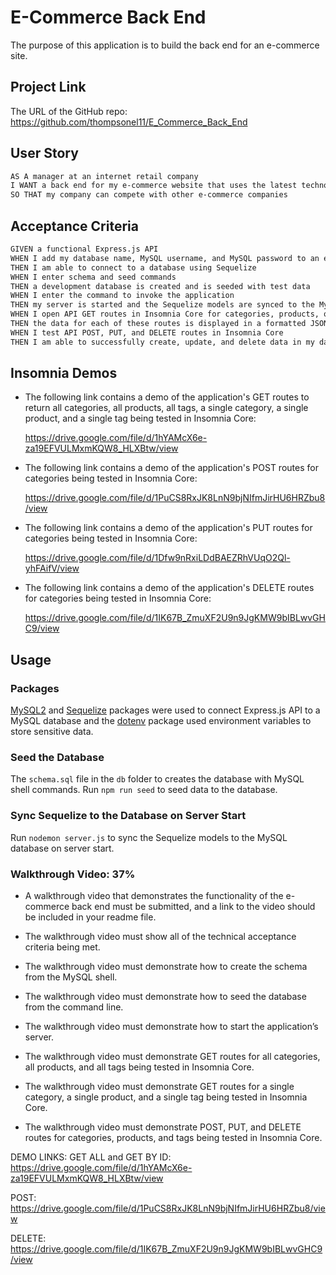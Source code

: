 # E-Commerce Back End

The purpose of this application is to build the back end for an e-commerce site.

## Project Link

The URL of the GitHub repo: https://github.com/thompsonel11/E_Commerce_Back_End

## User Story

```md
AS A manager at an internet retail company
I WANT a back end for my e-commerce website that uses the latest technologies
SO THAT my company can compete with other e-commerce companies
```

## Acceptance Criteria

```md
GIVEN a functional Express.js API
WHEN I add my database name, MySQL username, and MySQL password to an environment variable file
THEN I am able to connect to a database using Sequelize
WHEN I enter schema and seed commands
THEN a development database is created and is seeded with test data
WHEN I enter the command to invoke the application
THEN my server is started and the Sequelize models are synced to the MySQL database
WHEN I open API GET routes in Insomnia Core for categories, products, or tags
THEN the data for each of these routes is displayed in a formatted JSON
WHEN I test API POST, PUT, and DELETE routes in Insomnia Core
THEN I am able to successfully create, update, and delete data in my database
```

## Insomnia Demos

* The following link contains a demo of the application's GET routes to return all categories, all products, all tags, a single category, a single product, and a single tag being tested in Insomnia Core:

    https://drive.google.com/file/d/1hYAMcX6e-za19EFVULMxmKQW8_HLXBtw/view


* The following link contains a demo of the application's POST routes for categories being tested in Insomnia Core:

    https://drive.google.com/file/d/1PuCS8RxJK8LnN9bjNIfmJirHU6HRZbu8/view


* The following link contains a demo of the application's PUT routes for categories being tested in Insomnia Core:

  https://drive.google.com/file/d/1Dfw9nRxiLDdBAEZRhVUqO2Ql-yhFAifV/view


* The following link contains a demo of the application's DELETE routes for categories being tested in Insomnia Core:

    https://drive.google.com/file/d/1IK67B_ZmuXF2U9n9JgKMW9bIBLwvGHC9/view


## Usage

### Packages 

[MySQL2](https://www.npmjs.com/package/mysql2) and [Sequelize](https://www.npmjs.com/package/sequelize) packages were used to connect Express.js API to a MySQL database and the [dotenv](https://www.npmjs.com/package/dotenv) package used environment variables to store sensitive data.


### Seed the Database

The `schema.sql` file in the `db` folder to creates the database with MySQL shell commands. Run `npm run seed` to seed data to the database.


### Sync Sequelize to the Database on Server Start

Run `nodemon server.js` to sync the Sequelize models to the MySQL database on server start.


### Walkthrough Video: 37%

* A walkthrough video that demonstrates the functionality of the e-commerce back end must be submitted, and a link to the video should be included in your readme file.

* The walkthrough video must show all of the technical acceptance criteria being met.

* The walkthrough video must demonstrate how to create the schema from the MySQL shell.

* The walkthrough video must demonstrate how to seed the database from the command line.

* The walkthrough video must demonstrate how to start the application’s server.

* The walkthrough video must demonstrate GET routes for all categories, all products, and all tags being tested in Insomnia Core.

* The walkthrough video must demonstrate GET routes for a single category, a single product, and a single tag being tested in Insomnia Core.

* The walkthrough video must demonstrate POST, PUT, and DELETE routes for categories, products, and tags being tested in Insomnia Core.




DEMO LINKS: 
GET ALL and GET BY ID: https://drive.google.com/file/d/1hYAMcX6e-za19EFVULMxmKQW8_HLXBtw/view

POST: https://drive.google.com/file/d/1PuCS8RxJK8LnN9bjNIfmJirHU6HRZbu8/view

DELETE: https://drive.google.com/file/d/1IK67B_ZmuXF2U9n9JgKMW9bIBLwvGHC9/view


